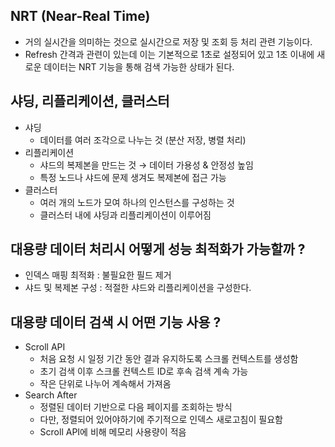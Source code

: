
## NRT (Near-Real Time)

- 거의 실시간을 의미하는 것으로 실시간으로 저장 및 조회 등 처리 관련 기능이다.
- Refresh 간격과 관련이 있는데 이는 기본적으로 1초로 설정되어 있고 1초 이내에 새로운 데이터는 NRT 기능을 통해 검색 가능한 상태가 된다.



## 샤딩, 리플리케이션, 클러스터
- 샤딩
    - 데이터를 여러 조각으로 나누는 것 (분산 저장, 병렬 처리)
- 리플리케이션
    - 샤드의 복제본을 만드는 것 → 데이터 가용성 & 안정성 높임
    - 특정 노드나 샤드에 문제 생겨도 복제본에 접근 가능
- 클러스터
    - 여러 개의 노드가 모여 하나의 인스턴스를 구성하는 것
    - 클러스터 내에 샤딩과 리플리케이션이 이루어짐



## 대용량 데이터 처리시 어떻게 성능 최적화가 가능할까 ?

- 인덱스 매핑 최적화 : 불필요한 필드 제거
- 샤드 및 복제본 구성 : 적절한 샤드와 리플리케이션을 구성한다.



## 대용량 데이터 검색 시 어떤 기능 사용 ?

- Scroll API 
	- 처음 요청 시 일정 기간 동안 결과 유지하도록 스크롤 컨텍스트를 생성함
	- 초기 검색 이후 스크롤 컨텍스트 ID로 후속 검색 계속 가능
    - 작은 단위로 나누어 계속해서 가져옴 
- Search After
    - 정렬된 데이터 기반으로 다음 페이지를 조회하는 방식
    - 다만, 정렬되어 있어야하기에 주기적으로 인덱스 새로고침이 필요함
    - Scroll API에 비해 메모리 사용량이 적음